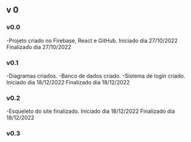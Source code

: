 ## v 0

### v0.0
-Projeto criado no Firebase, React e GitHub.
Iniciado dia 27/10/2022
Finalizado dia 27/10/2022

### v0.1
-Diagramas criados.
-Banco de dados criado.
-Sistema de login criado.
Iniciado dia 18/12/2022
Finalizado dia 18/12/2022

### v0.2
-Esqueleto do site finalizado.
Iniciado dia 18/12/2022
Finalizado dia 18/12/2022

### v0.3